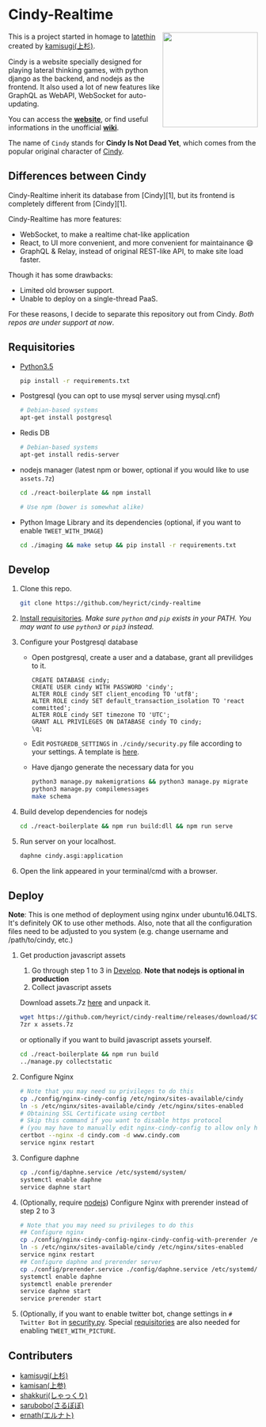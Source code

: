 Cindy-Realtime
==============
<img align="right" height="192" width="192" src="https://github.com/heyrict/cindy-realtime/blob/master/react-boilerplate/app/images/favicon.png" />

This is a project started in homage to [latethin](http://sui-hei.net) created by [kamisugi(上杉)](http://sui-hei.net/mondai/profile/1).

Cindy is a website specially designed for playing lateral thinking games, with python django as the backend, and nodejs as the frontend.
It also used a lot of new features like GraphQL as WebAPI, WebSocket for auto-updating.

You can access the **[website](https://www.cindythink.com/ja/)**, or find useful informations in the unofficial **[wiki](https://wiki3.jp/cindy-lat)**.

The name of `Cindy` stands for **Cindy Is Not Dead Yet**,
which comes from the popular original character of [Cindy](http://sui-hei.net/app/webroot/pukiwiki/index.php?%E3%82%B7%E3%83%B3%E3%83%87%E3%82%A3).

Differences between Cindy
-------------------------
Cindy-Realtime inherit its database from [Cindy][1], but its frontend is completely different from [Cindy][1].

Cindy-Realtime has more features:

- WebSocket, to make a realtime chat-like application
- React, to UI more convenient, and more convenient for maintainance :smile:
- GraphQL & Relay, instead of original REST-like API, to make site load faster.

Though it has some drawbacks:

- Limited old browser support.
- Unable to deploy on a single-thread PaaS.

For these reasons, I decide to separate this repository out from Cindy.
*Both repos are under support at now*.

Requisitories
-----------
- [Python3.5](http://www.python.org)

    ```bash
    pip install -r requirements.txt
    ```
- Postgresql (you can opt to use mysql server using mysql.cnf)

    ```bash
    # Debian-based systems
    apt-get install postgresql
    ```

- Redis DB

    ```bash
    # Debian-based systems
    apt-get install redis-server
    ```

- nodejs manager (latest npm or bower, optional if you would like to use `assets.7z`)

    ```bash
    cd ./react-boilerplate && npm install

    # Use npm (bower is somewhat alike)
    ```

- Python Image Library and its dependencies (optional, if you want to enable `TWEET_WITH_IMAGE`)

    ```bash
    cd ./imaging && make setup && pip install -r requirements.txt
    ```

Develop
-------
1. Clone this repo.

    ```bash
    git clone https://github.com/heyrict/cindy-realtime
    ```

2. [Install requisitories](#requisitories).
    *Make sure `python` and `pip` exists in your PATH. You may want to use `python3` or `pip3` instead.*

3. Configure your Postgresql database
    - Open postgresql, create a user and a database, grant all previlidges to it.

      ```postgresql
      CREATE DATABASE cindy;
      CREATE USER cindy WITH PASSWORD 'cindy';
      ALTER ROLE cindy SET client_encoding TO 'utf8';
      ALTER ROLE cindy SET default_transaction_isolation TO 'react committed';
      ALTER ROLE cindy SET timezone TO 'UTC';
      GRANT ALL PRIVILEGES ON DATABASE cindy TO cindy;
      \q;
      ```
    - Edit `POSTGREDB_SETTINGS` in `./cindy/security.py` file according to your settings. A template is [here](./cindy/security.py.template).
    - Have django generate the necessary data for you

      ```bash
      python3 manage.py makemigrations && python3 manage.py migrate
      python3 manage.py compilemessages
      make schema
      ```

4. Build develop dependencies for nodejs

   ```bash
   cd ./react-boilerplate && npm run build:dll && npm run serve
   ```

5. Run server on your localhost.

   ```bash
   daphne cindy.asgi:application
   ```

6. Open the link appeared in your terminal/cmd with a browser.


Deploy
------
**Note**: This is one method of deployment using nginx under ubuntu16.04LTS. It's definitely OK to use other methods.
Also, note that all the configuration files need to be adjusted to you system (e.g. change username and /path/to/cindy, etc.)

1. Get production javascript assets

    1. Go through step 1 to 3 in [Develop](#develop). **Note that nodejs is optional in production**
    2. Collect javascript assets

      Download assets.7z [here](https://github.com/heyrict/cindy-realtime/releases) and unpack it.

      ```bash
      wget https://github.com/heyrict/cindy-realtime/releases/download/$CINDY_VERSION/assets.7z
      7zr x assets.7z
      ```

      or optionally if you want to build javascript assets yourself.

      ```bash
      cd ./react-boilerplate && npm run build
      ../manage.py collectstatic
      ```

2. Configure Nginx

   ```bash
   # Note that you may need su privileges to do this
   cp ./config/nginx-cindy-config /etc/nginx/sites-available/cindy
   ln -s /etc/nginx/sites-available/cindy /etc/nginx/sites-enabled
   # Obtaining SSL Certificate using certbot
   # Skip this command if you want to disable https protocol
   # (you may have to manually edit nginx-cindy-config to allow only http traffic)
   certbot --nginx -d cindy.com -d www.cindy.com
   service nginx restart
   ```

3. Configure daphne

   ```bash
   cp ./config/daphne.service /etc/systemd/system/
   systemctl enable daphne
   service daphne start
   ```

4. (Optionally, require [nodejs](#requisitories)) Configure Nginx with prerender instead of step 2 to 3

   ```bash
   # Note that you may need su privileges to do this
   ## Configure nginx
   cp ./config/nginx-cindy-config-nginx-cindy-config-with-prerender /etc/nginx/sites-available/cindy
   ln -s /etc/nginx/sites-available/cindy /etc/nginx/sites-enabled
   service nginx restart
   ## Configure daphne and prerender server
   cp ./config/prerender.service ./config/daphne.service /etc/systemd/system/
   systemctl enable daphne
   systemctl enable prerender
   service daphne start
   service prerender start
   ```

5. (Optionally, if you want to enable twitter bot, change settings in `# Twitter Bot` in [security.py](./cindy/security.py).
   Special [requisitories](#requisitories) are also needed for enabling `TWEET_WITH_PICTURE`.


Contributers
------------
- [kamisugi(上杉)](http://sui-hei.net/mondai/profile/1)
- [kamisan(上参)](https://github.com/pb10001)
- [shakkuri(しゃっくり)](http://sui-hei.net/mondai/profile/11752)
- [sarubobo(さるぼぼ)](http://sui-hei.net/mondai/profile/6664)
- [ernath(エルナト)](http://sui-hei.net/mondai/profile/15741)
